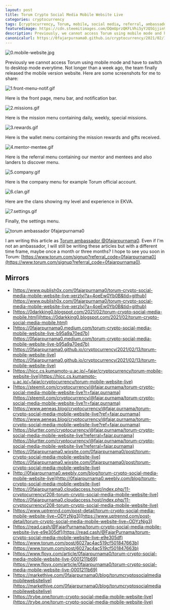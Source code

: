 ```yaml
---
layout: post
title: Torum Crypto Social Media Mobile Website Live
categories: cryptocurrency
tags: [cryptocurrency, Torum, mobile, social media, referral, ambassador]
featuredimage: https://cdn.steemitimages.com/DQmUprzQKFLVhi5yYJQ5Gjjin9V4cvPXwxJxqZJ21BUQfp4/0.mobile-website.jpg
description: Previously, we cannot access Torum using mobile mode and have to switch to desktop mode everytime, they finally released the mobile website.
canonicalurl: https://0fajarpurnama0.github.io/cryptocurrency/2021/02/13/torum-mobile-website-live
---
```

![0.mobile-website.jpg](https://cdn.steemitimages.com/DQmUprzQKFLVhi5yYJQ5Gjjin9V4cvPXwxJxqZJ21BUQfp4/0.mobile-website.jpg)

Previously we cannot access Torum using mobile mode and have to switch to desktop mode everytime. Not longer than a week ago, the team finally released the mobile version website. Here are some screenshots for me to share:

![1.front-menu-notif.gif](https://cdn.steemitimages.com/DQmNr7zrXRXCaSGgNHjMEXk6oXthRvLJBRnx7P6mrPJZeNr/1.front-menu-notif.gif)

Here is the front page, menu bar, and notification bar.

![2.missions.gif](https://cdn.steemitimages.com/DQmSrK1bUPphcEFmfFz1MRKsst62EQ1hwBmT4Qc4RBeukyV/2.missions.gif)

Here is the mission menu containing daily, weekly, special missions.

![3.rewards.gif](https://cdn.steemitimages.com/DQmWRfScAMehEHTQr1fcAu7YWJwjMgt6mRuavdchw2BpNdo/3.rewards.gif)

Here is the wallet menu containing the mission rewards and gifts received.

![4.mentor-mentee.gif](https://cdn.steemitimages.com/DQmRazwzjxdrX4xJARbUzTj8iHhCwAqJukwePnZhW1oD5UG/4.mentor-mentee.gif)

Here is the referral menu containing our mentor and mentees and also landers to discover menu.

![5.company.gif](https://cdn.steemitimages.com/DQmZKZS453Tfs2vy6wABFChsjdieJ5eZvwanVpAYYcMqNAh/5.company.gif)

Here is the company menu for example Torum official account.

![6.clan.gif](https://cdn.steemitimages.com/DQmYZxvfHTGtEZbFeiSoqsVkadVz4eERquYeMVSzAijHpL2/6.clan.gif)

Here are the clans showing my level and experience in EKVA.

![7.settings.gif](https://cdn.steemitimages.com/DQmcifNbRq9uW9UY2uECb8XC91LgZNkJntdSs51mNvXjC1D/7.settings.gif)

Finally, the settings menu.

![torum ambassador 0fajarpurnama0](https://steemitimages.com/640x0/https://images.blurt.buzz/DQmRX6cFW1x9nSBYo29HcVs3EKew1Rt1TkgH1NLhR458Rhi/ambassador-fajar-purnama.jpg)

I am writing this article as [Torum ambassador @0fajarpurnama0](https://www.torum.com/u/0fajarpurnama0). Even if I'm not an ambassador, I will still be writing these articles but with a different time frame, maybe once a month or three months? I hope to see you soon in Torum: [https://www.torum.com/signup?referral_code=0fajarpurnama0](https://www.torum.com/signup?referral_code=0fajarpurnama0).

## Mirrors

*   [https://www.publish0x.com/0fajarpurnama0/torum-crypto-social-media-mobile-website-live-xerzlyj?a=4oeEw0Yb0B&tid=github](https://www.publish0x.com/0fajarpurnama0/torum-crypto-social-media-mobile-website-live-xerzlyj?a=4oeEw0Yb0B&tid=github)
*   [https://0darkking0.blogspot.com/2021/02/torum-crypto-social-media-mobile.html](https://0darkking0.blogspot.com/2021/02/torum-crypto-social-media-mobile.html)
*   [https://0fajarpurnama0.medium.com/torum-crypto-social-media-mobile-website-live-b95a9a70ed7b](https://0fajarpurnama0.medium.com/torum-crypto-social-media-mobile-website-live-b95a9a70ed7b)
*   [https://0fajarpurnama0.github.io/cryptocurrency/2021/02/13/torum-mobile-website-live](https://0fajarpurnama0.github.io/cryptocurrency/2021/02/13/torum-mobile-website-live)
*   [https://hicc.cs.kumamoto-u.ac.jp/~fajar/cryptocurrency/torum-mobile-website-live](https://hicc.cs.kumamoto-u.ac.jp/~fajar/cryptocurrency/torum-mobile-website-live)
*   [https://steemit.com/cryptocurrency/@fajar.purnama/torum-crypto-social-media-mobile-website-live?r=fajar.purnama](https://steemit.com/cryptocurrency/@fajar.purnama/torum-crypto-social-media-mobile-website-live?r=fajar.purnama)
*   [https://www.aeneas.blog/cryptocurrency/@fajar.purnama/torum-crypto-social-media-mobile-website-live?ref=fajar.purnama](https://www.aeneas.blog/cryptocurrency/@fajar.purnama/torum-crypto-social-media-mobile-website-live?ref=fajar.purnama)
*   [https://blurtter.com/cryptocurrency/@fajar.purnama/torum-crypto-social-media-mobile-website-live?referral=fajar.purnama](https://blurtter.com/cryptocurrency/@fajar.purnama/torum-crypto-social-media-mobile-website-live?referral=fajar.purnama)
*   [https://0fajarpurnama0.wixsite.com/0fajarpurnama0/post/torum-crypto-social-media-mobile-website-live](https://0fajarpurnama0.wixsite.com/0fajarpurnama0/post/torum-crypto-social-media-mobile-website-live)
*   [http://0fajarpurnama0.weebly.com/blog/torum-crypto-social-media-mobile-website-live](http://0fajarpurnama0.weebly.com/blog/torum-crypto-social-media-mobile-website-live)
*   [https://0fajarpurnama0.cloudaccess.host/index.php/11-cryptocurrency/208-torum-crypto-social-media-mobile-website-live](https://0fajarpurnama0.cloudaccess.host/index.php/11-cryptocurrency/208-torum-crypto-social-media-mobile-website-live)
*   [https://www.uptrennd.com/post-detail/torum-crypto-social-media-mobile-website-live~ODYzNjg3](https://www.uptrennd.com/post-detail/torum-crypto-social-media-mobile-website-live~ODYzNjg3)
*   [https://read.cash/@FajarPurnama/torum-crypto-social-media-mobile-website-live-e9e305df](https://read.cash/@FajarPurnama/torum-crypto-social-media-mobile-website-live-e9e305df)
*   [https://www.torum.com/post/6027ac4ac519cf501847663b](https://www.torum.com/post/6027ac4ac519cf501847663b)
*   [https://www.floyx.com/article/0fajarpurnama0/torum-crypto-social-media-mobile-website-live-0001211b69](https://www.floyx.com/article/0fajarpurnama0/torum-crypto-social-media-mobile-website-live-0001211b69)
*   [https://markethive.com/0fajarpurnama0/blog/torumcryptosocialmediamobilewebsitelive](https://markethive.com/0fajarpurnama0/blog/torumcryptosocialmediamobilewebsitelive)
*   [https://trybe.one/torum-crypto-social-media-mobile-website-live](https://trybe.one/torum-crypto-social-media-mobile-website-live)